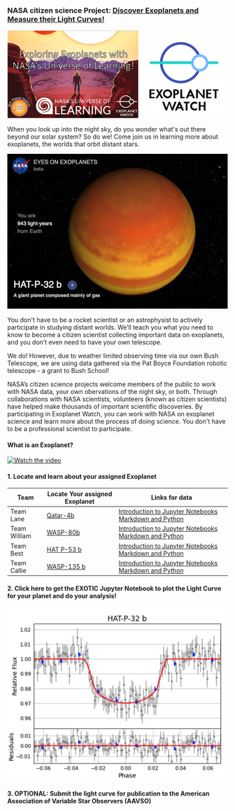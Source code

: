### NASA citizen science Project: [Discover Exoplanets and Measure their Light Curves!](https://exoplanets.nasa.gov/exoplanet-watch/about-exoplanet-watch/overview/)

<img src="exoplanetwatch.png" width=300px />
<img src="epw.png" width=200px />

When you look up into the night sky, do you wonder what's out there beyond our solar system? So do we! Come join us in learning more about exoplanets, the worlds that orbit distant stars.

![alt text](hatp32b.png)

You don't have to be a rocket scientist or an astrophysist to actively participate in studying distant worlds. We’ll teach you what you need to know to become a citizen scientist collecting important data on exoplanets, and you don’t even need to have your own telescope. 

We do! However, due to weather limited observing time via our own Bush Telescope, we are using data gathered via the Pat Boyce Foundation robotic telescope - a grant to Bush School!   

NASA’s citizen science projects welcome members of the public to work with NASA data, your own obervations of the night sky, or both. Through collaborations with NASA scientists, volunteers (known as citizen scientists) have helped make thousands of important scientific discoveries. By participating in Exoplanet Watch, you can work with NASA on exoplanet science and learn more about the process of doing science. You don't have to be a professional scientist to participate. 

#### What is an Exoplanet?

[![Watch the video](https://img.youtube.com/vi/0ZOhJe_7GrE&t/maxresdefault.jpg)](https://youtu.be/0ZOhJe_7GrE&t)

#### 1. Locate and learn about your assigned Exoplanet

Team | Locate Your assigned Exoplanet | Links for data
--- | --- | --- |
Team Lane | [Qatar-4b](https://exoplanets.nasa.gov/eyes-on-exoplanets/?destinations=%2Falien-worlds%2Fexoplanet-travel-bureau%3Fcid%3D1%2Ctravel_bureau_missions#/) | <a href="https://chandrunarayan.github.io/astronomy/projects/intro_to_jupyter" target="_blank">Introduction to Jupyter Notebooks Markdown and Python</a>
Team William | [WASP-80b](https://exoplanets.nasa.gov/eyes-on-exoplanets/?destinations=%2Falien-worlds%2Fexoplanet-travel-bureau%3Fcid%3D1%2Ctravel_bureau_missions#/)  | <a href="https://chandrunarayan.github.io/astronomy/projects/intro_to_jupyter" target="_blank">Introduction to Jupyter Notebooks Markdown and Python</a>
Team Best | [HAT P-53 b](https://exoplanets.nasa.gov/eyes-on-exoplanets/?destinations=%2Falien-worlds%2Fexoplanet-travel-bureau%3Fcid%3D1%2Ctravel_bureau_missions#/)  | <a href="https://chandrunarayan.github.io/astronomy/projects/intro_to_jupyter" target="_blank">Introduction to Jupyter Notebooks Markdown and Python</a>
Team Callie | [WASP-135 b](https://exoplanets.nasa.gov/eyes-on-exoplanets/?destinations=%2Falien-worlds%2Fexoplanet-travel-bureau%3Fcid%3D1%2Ctravel_bureau_missions#/)  |  <a href="https://chandrunarayan.github.io/astronomy/projects/intro_to_jupyter" target="_blank">Introduction to Jupyter Notebooks Markdown and Python</a>

#### 2. Click here to get the EXOTIC Jupyter Notebook to plot the Light Curve for your planet and do your analysis!
![alt text](hatp32blightcurve.png)

#### 3. OPTIONAL: Submit the light curve for publication to the American Association of Variable Star Observers (AAVSO)  


